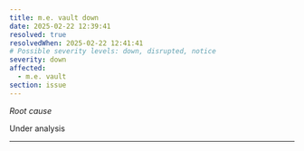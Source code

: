 ```yaml
---
title: m.e. vault down
date: 2025-02-22 12:39:41
resolved: true
resolvedWhen: 2025-02-22 12:41:41
# Possible severity levels: down, disrupted, notice
severity: down
affected:
  - m.e. vault
section: issue
---
```


*Root cause*

Under analysis

---


